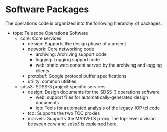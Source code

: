 # Software Packages #

The operations code is organized into the following hierarchy of packages:
  * tops: Telesope Operations Software
    * core: Core services
      * design: Supports the design phase of a project
      * network: Core networking code
        * archiving: Archiving support code
        * logging: Logging support code
        * web: static web content served by the archiving and logging clients
      * protobuf: Google protocol buffer specifications
      * utility: common utilities
    * sdss3: SDSS-3 project-specific services
      * design: Design documents for the SDSS-3 operations software
        * web: support files for automatically-generated design documents
        * iop: Tools for automated analysis of the legacy IOP tcl code
      * tcc: Supports the two TCC proxies
      * marvels: Supports the MARVELS proxy
The top-level division between _core_ and _sdss3_ is [explained here](Projects.md).